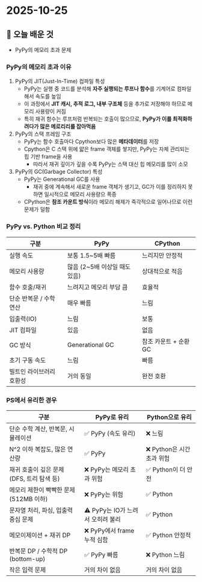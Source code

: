 # 2025-10-25

## 🧠 오늘 배운 것
- PyPy의 메모리 초과 문제

### PyPy의 메모리 초과 이유
1. PyPy의 JIT(Just-In-Time) 컴파일 특성
    - PyPy는 실행 중 코드를 분석해 **자주 실행되는 루프나 함수**를 기계어로 컴파일해서 속도를 높임
    - 이 과정에서 **JIT 캐시, 추적 로그, 내부 구조체** 등을 추가로 저장해야 하므로 메모리 사용량이 커짐
    - 특히 재귀 함수는 루프처럼 반복되는 호출이 많으므로, **PyPy가 이를 최적화하려다가 많은 메로리리를 잡아먹음**
2. PyPy의 스택 프레임 구조
    - PyPy는 함수 호출마다 Cpython보다 많은 **메타데이터**를 저장
    - Cpython은 C 스택 위에 얇은 frame 객체를 쌓지만, PyPy는 자체 관리되는 힙 기반 frame을 사용
        - 따라서 재귀 깊이가 깊을 수록 PyPy는 스택 대신 힙 메모리를 많이 소모
3. PyPy의 GC(Garbage Collector) 특성
    - PyPy는 Generational GC를 사용
        - 재귀 중에 계속해서 새로운 frame 객체가 생기고, GC가 이를 정리하지 못하면 일시적으로 메모리 사용량으 폭증
    - CPython은 **참조 카운트 방식**이라 메모리 해제가 즉각적으로 일어나므로 이런 문제가 덜함

### PyPy vs. Python 비교 정리
| 구분 | PyPy | CPython |
|-----|------|---------|
| 실행 속도 | 보통 1.5~5배 빠름 | 느리지만 안정적 |
| 메모리 사용량 | 많음 (2~5배 이상일 때도 있음) | 상대적으로 적음 |
| 함수 호출/재귀 | 느려지고 메모리 부담 큼 | 효율적 |
| 단순 반복문 / 수학 연산 | 매우 빠름 | 느림 |
| 입출력(IO) | 느림 | 보통 |
| JIT 컴파일 | 있음 | 없음 |
| GC 방식 | Generational GC | 참조 카운트 + 순환 GC |
| 초기 구동 속도 | 느림 | 빠름 |
|빌트인 라이브러리 호환성 | 거의 동일 | 완전 호환 |

### PS에서 유리한 경우
| 구분                              | PyPy로 유리                | Python으로 유리 |
| ------------------------------- | ----------------------- | ------------------ |
| 단순 수학 계산, 반복문, 시뮬레이션        | ✅ PyPy (속도 유리)          | ❌ 느림  |
| N^2 이하 복잡도, 많은 연산량        | ✅ PyPy                  | ❌ Python은 시간 초과 위험 |
| 재귀 호출이 깊은 문제 (DFS, 트리 탐색 등) | ❌ PyPy는 메모리 초과 위험       | ✅ Python이 더 안전 |
| 메모리 제한이 빡빡한 문제 (512MB 이하)   | ❌ PyPy는 위험              | ✅ Python |
| 문자열 처리, 파싱, 입출력 중심 문제       | ⚠️ PyPy는 IO가 느려서 오히려 불리 | ✅ Python |
| 메모이제이션 + 재귀 DP              | ❌ PyPy에서 frame 누적 심함    | ✅ Python 안정적 |
| 반복문 DP / 수학적 DP (bottom-up) | ✅ PyPy 빠름               | ❌ Python 느림 |
| 작은 입력 문제                   | 거의 차이 없음                | 거의 차이 없음 |

